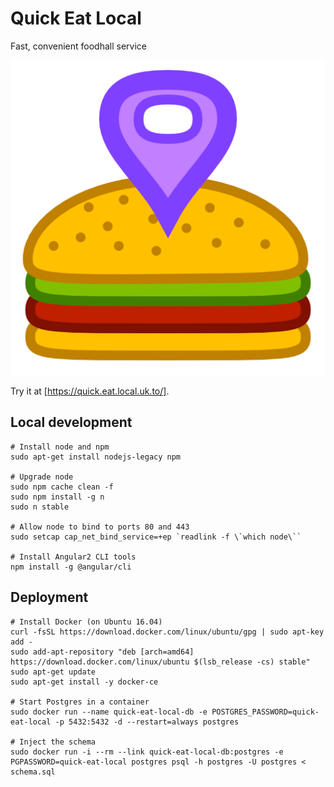 # Quick Eat Local
Fast, convenient foodhall service

![Quick Eat Local Icon](quick-eat-local.png)

Try it at [https://quick.eat.local.uk.to/].

## Local development

```
# Install node and npm
sudo apt-get install nodejs-legacy npm

# Upgrade node
sudo npm cache clean -f
sudo npm install -g n
sudo n stable

# Allow node to bind to ports 80 and 443
sudo setcap cap_net_bind_service=+ep `readlink -f \`which node\``

# Install Angular2 CLI tools
npm install -g @angular/cli
```

## Deployment

```
# Install Docker (on Ubuntu 16.04)
curl -fsSL https://download.docker.com/linux/ubuntu/gpg | sudo apt-key add -
sudo add-apt-repository "deb [arch=amd64] https://download.docker.com/linux/ubuntu $(lsb_release -cs) stable"
sudo apt-get update
sudo apt-get install -y docker-ce

# Start Postgres in a container
sudo docker run --name quick-eat-local-db -e POSTGRES_PASSWORD=quick-eat-local -p 5432:5432 -d --restart=always postgres

# Inject the schema
sudo docker run -i --rm --link quick-eat-local-db:postgres -e PGPASSWORD=quick-eat-local postgres psql -h postgres -U postgres < schema.sql
```
